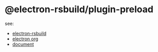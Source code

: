 # @electron-rsbuild/plugin-preload

see:

- [electron-rsbuild](https://github.com/electron-rsbuild/electron-rsbuild)
- [electron org](https://github.com/electron-rsbuild/electron-rsbuild)
- [document](https://electron-rsbuild.org)
